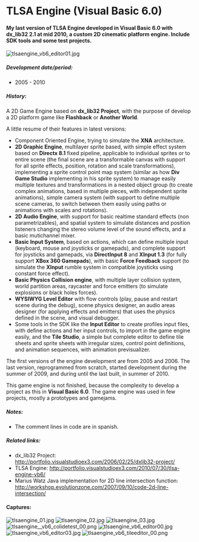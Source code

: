 # TLSA Engine (Visual Basic 6.0)
#### My last version of TLSA Engine developed in Visual Basic 6.0 with dx_lib32 2.1 at mid 2010, a custom 2D cinematic platform engine. Include SDK tools and some test projects.

![tlsaengine_vb6_editor01.jpg](https://i0.wp.com/portfolio.visualstudioex3.com/wp-content/uploads/2010/05/tlsaengine_vb6_editor01.jpg)

##### Development date/period: 
* 2005 - 2010

##### History:
A 2D Game Engine based on __dx_lib32 Project__, with the purpose of develop a 2D platform game like __Flashback__ or __Another World__.

A little resume of their features in latest versions:

* Component Oriented Engine, trying to simulate the __XNA__ architecture.
* __2D Graphic Engine__, multilayer sprite based, with simple effect system based on __Directx 8.1__ fixed pipeline, applicable to individual sprites or to entire scene (the final scene are a transformable canvas with support for all sprite effects, position, rotation and scale transformations), implementing a sprite control point map system (similar as how __Div Game Studio__ implementing in his sprite system) to manage easily multiple textures and transformations in a nested object group (to create complex animations, based in multiple pieces, with independent sprite animations), simple camera system (with support to define multiple scene cameras, to switch between them easily using paths or animations with scales and rotations).
* __2D Audio Engine__, with support for basic realtime standard effects (non parametrizables), and spatial system to simulate distances and position listeners changing the stereo volume level of the sound effects, and a basic mutichannel mixer.
* __Basic Input System__, based on actions, which can define multiple input (keyboard, mouse and joysticks or gamepads), and complete support for joysticks and gamepads, via __DirectInput 8__ and __XInput 1.3__ (for fully support __XBox 360 Gamepads__), with basic __Force Feedback__ support (to simulate the __XInput__ rumble system in compatible joysticks using constant force effect).
* __Basic Physics Collision engine__, with multiple layer collision system, world partition areas, raycaster and force emitters (to simulate explosions or black holes forces).
* __WYSIWYG Level Editor__ with flow controls (play, pause and restart scene during the debug), scene physics designer, an audio areas designer (for applying effects and emitters) that uses the physics defined in the scene, and visual debugger.
* Some tools in the SDK like the __Input Editor__ to create profiles input files, with define actions and her input controls, to import in the game engine easily, and the __Tile Studio__, a simple but complete editor to define tile sheets and sprite sheets with irregular sizes, control point definitions, and animation sequences, with animation previsualizer.

The first versions of the engine development are from 2005 and 2006. The last version, reprogrammed from scratch, started development during the summer of 2009, and during until the last built, in summer of 2010.

This game engine is not finished, because the complexity to develop a project as this in __Visual Basic 6.0__. The game engine was used in few projects, mostly a prototypes and gamejams.

##### Notes:
* The comment lines in code are in spanish.

##### Related links:
* dx_lib32 Project: http://portfolio.visualstudioex3.com/2006/02/25/dxlib32-project/
* TLSA Engine: http://portfolio.visualstudioex3.com/2010/07/30/tlsa-engine-vb6/
* Marius Watz Java implementation for 2D line intersection function: http://workshop.evolutionzone.com/2007/09/10/code-2d-line-intersection/

#### Captures:
![tlsaengine_01.jpg](https://i0.wp.com/portfolio.visualstudioex3.com/wp-content/uploads/2010/05/tlsaengine_01.jpg?w=414&ssl=1) ![tlsaengine_02.jpg](https://i0.wp.com/portfolio.visualstudioex3.com/wp-content/uploads/2010/05/tlsaengine_02.jpg?w=414&ssl=1)
![tlsaengine_03.jpg](https://i2.wp.com/portfolio.visualstudioex3.com/wp-content/uploads/2010/05/tlsaengine_03.jpg?w=414&ssl=1) ![tlsaengine__vb6_colidetest_00.png](https://i2.wp.com/portfolio.visualstudioex3.com/wp-content/uploads/2010/05/tlsaengine__vb6_colidetest_00.png?w=414&ssl=1)
![tlsaengine_vb6_editor00.jpg](https://i2.wp.com/portfolio.visualstudioex3.com/wp-content/uploads/2010/05/tlsaengine_vb6_editor00.jpg?w=414&ssl=1) ![tlsaengine_vb6_editor03.jpg](https://i1.wp.com/portfolio.visualstudioex3.com/wp-content/uploads/2010/05/tlsaengine_vb6_editor03.jpg?w=414&ssl=1)
![tlsaengine_vb6_tileeditor_00.png](https://i0.wp.com/portfolio.visualstudioex3.com/wp-content/uploads/2010/05/tlsaengine_vb6_tileeditor_00.png?w=832&ssl=1) 
